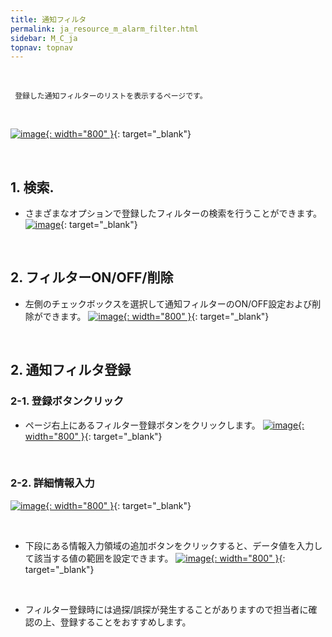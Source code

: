 ```yaml
---
title: 通知フィルタ
permalink: ja_resource_m_alarm_filter.html
sidebar: M_C_ja
topnav: topnav
---
```


<br />

     登録した通知フィルターのリストを表示するページです。

<br />

[![image](/docs/images/Manual/common/resource/ja/14.PNG){: width="800" }](/docs/images/Manual/common/resource/ja/14.PNG){: target="_blank"}

<br />

## 1. 検索.

- さまざまなオプションで登録したフィルターの検索を行うことができます。
[![image](/docs/images/Manual/common/resource/ja/15.PNG)](/docs/images/Manual/common/resource/ja/15.PNG){: target="_blank"}

<br />

## 2. フィルターON/OFF/削除

- 左側のチェックボックスを選択して通知フィルターのON/OFF設定および削除ができます。
[![image](/docs/images/Manual/common/resource/ja/16.PNG){: width="800" }](/docs/images/Manual/common/resource/ja/16.PNG){: target="_blank"}

<br />

## 2. 通知フィルタ登録

### 2-1. 登録ボタンクリック

- ページ右上にあるフィルター登録ボタンをクリックします。
[![image](/docs/images/Manual/common/resource/ja/17.PNG){: width="800" }](/docs/images/Manual/common/resource/ja/17.PNG){: target="_blank"}


<br />

### 2-2. 詳細情報入力
[![image](/docs/images/Manual/common/resource/ja/18.PNG){: width="800" }](/docs/images/Manual/common/resource/ja/18.PNG){: target="_blank"}

<br />

- 下段にある情報入力領域の追加ボタンをクリックすると、データ値を入力して該当する値の範囲を設定できます。
[![image](/docs/images/Manual/common/resource/ja/19.PNG){: width="800" }](/docs/images/Manual/common/resource/ja/19.PNG){: target="_blank"}

<br />

- フィルター登録時には過探/誤探が発生することがありますので担当者に確認の上、登録することをおすすめします。

<br />

